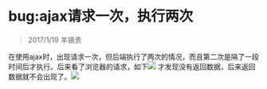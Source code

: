 # bug:ajax请求一次，执行两次 #
>2017/1/19  羊锡贵

在使用ajax时，出现请求一次，但后端执行了两次的情况，而且第二次是隔了一段时间后才执行。后来看了浏览器的请求，如下![](http://i.imgur.com/s0QVjqg.png)
才发现没有返回数据，后来返回数据就不会出现了。![](http://i.imgur.com/XWswUmD.png)